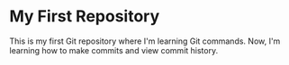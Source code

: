 # My First Repository
This is my first Git repository where I'm learning Git commands.
Now, I'm learning how to make commits and view commit history.

